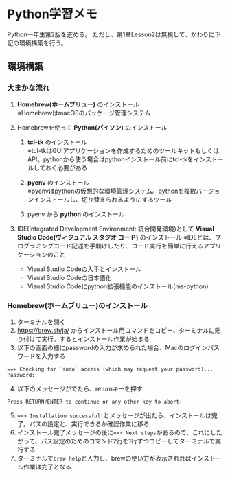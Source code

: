 # Python学習メモ
Python一年生第2版を進める。
ただし、第1章Lesson2は無視して、かわりに下記の環境構築を行う。

## 環境構築

### 大まかな流れ

1. **Homebrew(ホームブリュー)** のインストール  
   ※HomebrewはmacOSのパッケージ管理システム

1. Homebrewを使って **Python(パイソン)** のインストール
    1. **tcl-tk** のインストール  
      ※tcl-tkはGUIアプリケーションを作成するためのツールキットもしくはAPI。pythonから使う場合はpythonインストール前にtcl-tkをインストールしておく必要がある

    1. **pyenv** のインストール  
      ※pyenvはpythonの仮想的な環境管理システム。pythonを複数バージョンインストールし、切り替えられるようにするツール

    1. pyenv から **python** のインストール
1. IDE(Integrated Development Environment: 統合開発環境)として **Visual Studio Code(ヴィジュアル スタジオ コード)** のインストール
   ※IDEとは、プログラミングコード記述を手助けしたり、コード実行を簡単に行えるアプリケーションのこと
      - Visual Studio Codeの入手とインストール
      - Visual Studio Codeの日本語化
      - Visual Studio Codeにpython拡張機能のインストール(ms-python)

### Homebrew(ホームブリュー)のインストール
1. ターミナルを開く
2. https://brew.sh/ja/ からインストール用コマンドをコピー、ターミナルに貼り付けて実行。するとインストール作業が始まる
3. 以下の画面の様にpasswordの入力が求められた場合、Macのログインパスワードを入力する
```
==> Checking for `sudo` access (which may request your password)...
Password:
```
4. 以下のメッセージがでたら、returnキーを押す
```
Press RETURN/ENTER to continue or any other key to abort:
```
5. `==> Installation successful!`とメッセージが出たら、インストールは完了。パスの設定と、実行できるか確認作業に移る
6. インストール完了メッセージの後に`==> Next steps`があるので、これにしたがって、パス設定のためのコマンド2行を1行ずつコピーしてターミナルで実行する
7. ターミナルで`brew help`と入力し、brewの使い方が表示されればインストール作業は完了となる


